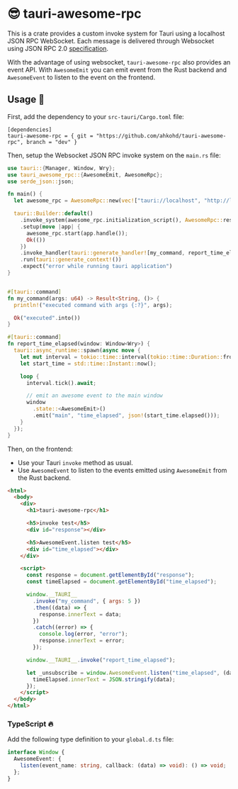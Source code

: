 # 😎 tauri-awesome-rpc

This is a crate provides a custom invoke system for Tauri using a localhost JSON RPC WebSocket.
Each message is delivered through Websocket using JSON RPC 2.0 [specification](https://www.jsonrpc.org/specification).

With the advantage of using websocket, `tauri-awesome-rpc` also provides an event API. With `AwesomeEmit` you can emit event from the Rust backend and `AwesomeEvent` to listen to the event on the frontend.

## Usage 🔧

First, add the dependency to your `src-tauri/Cargo.toml` file:

```
[dependencies]
tauri-awesome-rpc = { git = "https://github.com/ahkohd/tauri-awesome-rpc", branch = "dev" }
```

Then, setup the Websocket JSON RPC invoke system on the `main.rs` file:

```rust
use tauri::{Manager, Window, Wry};
use tauri_awesome_rpc::{AwesomeEmit, AwesomeRpc};
use serde_json::json;

fn main() {
  let awesome_rpc = AwesomeRpc::new(vec!["tauri://localhost", "http://localhost:*"]);

  tauri::Builder::default()
    .invoke_system(awesome_rpc.initialization_script(), AwesomeRpc::responder())
    .setup(move |app| {
      awesome_rpc.start(app.handle());
      Ok(())
    })
    .invoke_handler(tauri::generate_handler![my_command, report_time_elapsed])
    .run(tauri::generate_context!())
    .expect("error while running tauri application")
}


#[tauri::command]
fn my_command(args: u64) -> Result<String, ()> {
  println!("executed command with args {:?}", args);

  Ok("executed".into())
}

#[tauri::command]
fn report_time_elapsed(window: Window<Wry>) {
  tauri::async_runtime::spawn(async move {
    let mut interval = tokio::time::interval(tokio::time::Duration::from_millis(250));
    let start_time = std::time::Instant::now();

    loop {
      interval.tick().await;

      // emit an awesome event to the main window
      window
        .state::<AwesomeEmit>()
        .emit("main", "time_elapsed", json!(start_time.elapsed()));
    }
  });
}
```

Then, on the frontend:

- Use your Tauri `invoke` method as usual.
- Use `AwesomeEvent` to listen to the events emitted using `AwesomeEmit` from the Rust backend.

```html
<html>
  <body>
    <div>
      <h1>tauri-awesome-rpc</h1>

      <h5>invoke test</h5>
      <div id="response"></div>

      <h5>AwesomeEvent.listen test</h5>
      <div id="time_elapsed"></div>
    </div>

    <script>
      const response = document.getElementById("response");
      const timeElapsed = document.getElementById("time_elapsed");

      window.__TAURI__
        .invoke("my_command", { args: 5 })
        .then((data) => {
          response.innerText = data;
        })
        .catch((error) => {
          console.log(error, "error");
          response.innerText = error;
        });

      window.__TAURI__.invoke("report_time_elapsed");

      let _unsubscribe = window.AwesomeEvent.listen("time_elapsed", (data) => {
        timeElapsed.innerText = JSON.stringify(data);
      });
    </script>
  </body>
</html>
```

### TypeScript 🔥

Add the following type definition to your `global.d.ts` file:

```typescript
interface Window {
  AwesomeEvent: {
    listen(event_name: string, callback: (data) => void): () => void;
  };
}
```
